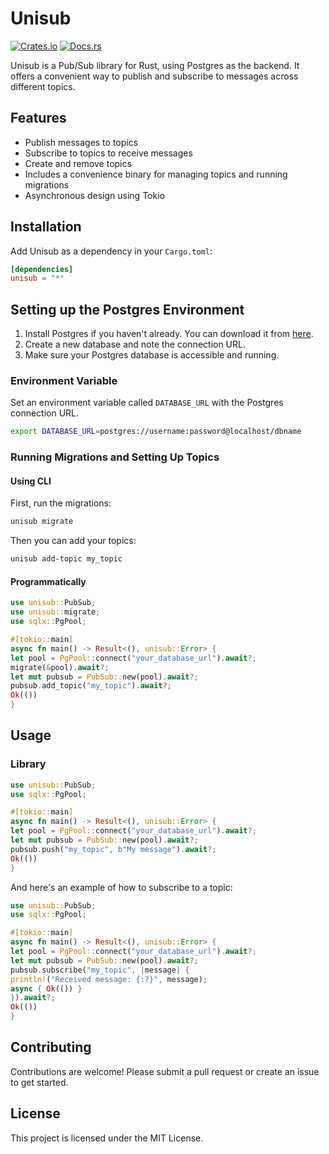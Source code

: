 # Unisub

[![Crates.io](https://img.shields.io/crates/v/unisub.svg)](https://crates.io/crates/unisub) [![Docs.rs](https://docs.rs/unisub/badge.svg)](https://docs.rs/unisub)

Unisub is a Pub/Sub library for Rust, using Postgres as the backend. It offers a convenient way to publish and subscribe to messages across different topics.

## Features

- Publish messages to topics
- Subscribe to topics to receive messages
- Create and remove topics
- Includes a convenience binary for managing topics and running migrations
- Asynchronous design using Tokio

## Installation

Add Unisub as a dependency in your `Cargo.toml`:

```toml
[dependencies]
unisub = "*"
```

## Setting up the Postgres Environment

1. Install Postgres if you haven't already. You can download it from [here](https://www.postgresql.org/download/).
2. Create a new database and note the connection URL.
3. Make sure your Postgres database is accessible and running.

### Environment Variable

Set an environment variable called `DATABASE_URL` with the Postgres connection URL.

```bash
export DATABASE_URL=postgres://username:password@localhost/dbname
```

### Running Migrations and Setting Up Topics

#### Using CLI

First, run the migrations:

```bash
unisub migrate
```

Then you can add your topics:

```bash
unisub add-topic my_topic
```

#### Programmatically

```rust
use unisub::PubSub;
use unisub::migrate;
use sqlx::PgPool;

#[tokio::main]
async fn main() -> Result<(), unisub::Error> {
let pool = PgPool::connect("your_database_url").await?;
migrate(&pool).await?;
let mut pubsub = PubSub::new(pool).await?;
pubsub.add_topic("my_topic").await?;
Ok(())
}
```

## Usage

### Library

```rust
use unisub::PubSub;
use sqlx::PgPool;

#[tokio::main]
async fn main() -> Result<(), unisub::Error> {
let pool = PgPool::connect("your_database_url").await?;
let mut pubsub = PubSub::new(pool).await?;
pubsub.push("my_topic", b"My message").await?;
Ok(())
}
```

And here's an example of how to subscribe to a topic:

```rust
use unisub::PubSub;
use sqlx::PgPool;

#[tokio::main]
async fn main() -> Result<(), unisub::Error> {
let pool = PgPool::connect("your_database_url").await?;
let mut pubsub = PubSub::new(pool).await?;
pubsub.subscribe("my_topic", |message| {
println!("Received message: {:?}", message);
async { Ok(()) }
}).await?;
Ok(())
}
```

## Contributing

Contributions are welcome! Please submit a pull request or create an issue to get started.

## License

This project is licensed under the MIT License.
